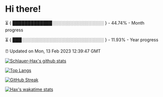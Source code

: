 # Hi there!

⏳ { █████████████░░░░░░░░░░░░░░░░░ } - 44.74% - Month progress

⏳ { ███░░░░░░░░░░░░░░░░░░░░░░░░░░░ } - 11.93% - Year progress

⏰ Updated on Mon, 13 Feb 2023 12:39:47 GMT


[![Schlauer-Hax's github stats](https://github-readme-stats.vercel.app/api?username=Schlauer-Hax&show_icons=true&theme=dark&count_private=true)](https://github.com/Schlauer-Hax)


[![Top Langs](https://github-readme-stats.vercel.app/api/top-langs/?username=Schlauer-Hax&layout=compact&theme=dark)](https://github.com/Schlauer-Hax?tab=repositories)

[![GitHub Streak](https://streak-stats.demolab.com?user=Schlauer-Hax&theme=dark)](https://git.io/streak-stats)

[![Hax's wakatime stats](https://github-readme-stats.vercel.app/api/wakatime?username=Hax&theme=dark)](https://wakatime.com/@Hax)

